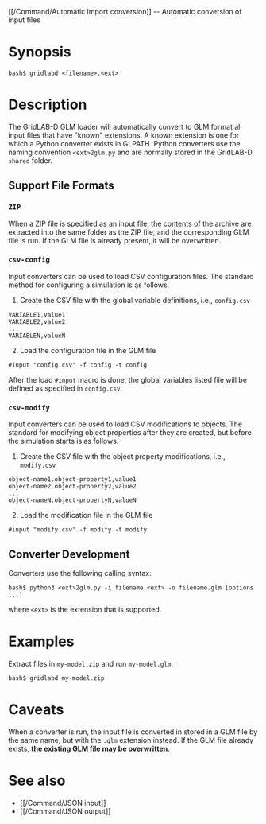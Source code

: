 [[/Command/Automatic import conversion]] -- Automatic conversion of input files 

# Synopsis

~~~
bash$ gridlabd <filename>.<ext>
~~~

# Description

The GridLAB-D GLM loader will automatically convert to GLM format all input files that have "known" extensions.  A known extension is one for which a Python converter exists in GLPATH. Python converters use the naming convention `<ext>2glm.py` and are normally stored in the GridLAB-D `shared` folder.

## Support File Formats

### `ZIP`

When a ZIP file is specified as an input file, the contents of the archive are extracted into the same folder as the ZIP file, and the corresponding GLM file is run. If the GLM file is already present, it will be overwritten.

### `csv-config`

Input converters can be used to load CSV configuration files.  The standard method for configuring a simulation is as follows.

1. Create the CSV file with the global variable definitions, i.e., `config.csv`

~~~
VARIABLE1,value1
VARIABLE2,value2
...
VARIABLEN,valueN
~~~ 

2. Load the configuration file in the GLM file

~~~
#input "config.csv" -f config -t config
~~~

After the load `#input` macro is done, the global variables listed file will be defined as specified in `config.csv`.

### `csv-modify`

Input converters can be used to load CSV modifications to objects.  The standard for modifying object properties after they are created, but before the simulation starts is as follows.

1. Create the CSV file with the object property modifications, i.e., `modify.csv`

~~~
object-name1.object-property1,value1
object-name2.object-property2,value2
...
object-nameN.object-propertyN,valueN
~~~

2. Load the modification file in the GLM file

~~~
#input "modify.csv" -f modify -t modify
~~~

## Converter Development

Converters use the following calling syntax:

~~~
bash$ python3 <ext>2glm.py -i filename.<ext> -o filename.glm [options ...]
~~~

where `<ext>` is the extension that is supported.

# Examples

Extract files in `my-model.zip` and run `my-model.glm`:

~~~
bash$ gridlabd my-model.zip
~~~

# Caveats

When a converter is run, the input file is converted in stored in a GLM file by the same name, but with the `.glm` extension instead.  If the GLM file already exists, **the existing GLM file may be overwritten**.

# See also

* [[/Command/JSON input]]
* [[/Command/JSON output]]
